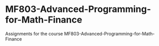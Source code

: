 # MF803-Advanced-Programming-for-Math-Finance
Assignments for the course MF803-Advanced-Programming-for-Math-Finance
